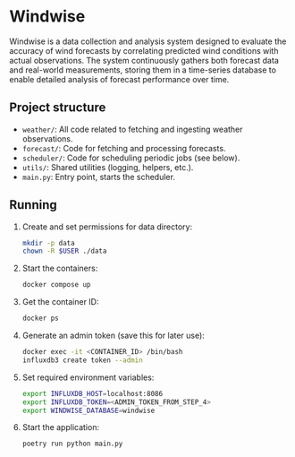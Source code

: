 # Windwise

Windwise is a data collection and analysis system designed to evaluate the accuracy of wind forecasts by correlating predicted wind conditions with actual observations. The system continuously gathers both forecast data and real-world measurements, storing them in a time-series database to enable detailed analysis of forecast performance over time.

## Project structure

- `weather/`: All code related to fetching and ingesting weather observations.
- `forecast/`: Code for fetching and processing forecasts.
- `scheduler/`: Code for scheduling periodic jobs (see below).
- `utils/`: Shared utilities (logging, helpers, etc.).
- `main.py`: Entry point, starts the scheduler.

## Running

1. Create and set permissions for data directory:
   ```bash
   mkdir -p data
   chown -R $USER ./data
   ```

2. Start the containers:
   ```bash
   docker compose up
   ```

3. Get the container ID:
   ```bash
   docker ps
   ```

4. Generate an admin token (save this for later use):
   ```bash
   docker exec -it <CONTAINER_ID> /bin/bash
   influxdb3 create token --admin
   ```

5. Set required environment variables:
   ```bash
   export INFLUXDB_HOST=localhost:8086
   export INFLUXDB_TOKEN=<ADMIN_TOKEN_FROM_STEP_4>
   export WINDWISE_DATABASE=windwise
   ```

6. Start the application:
   ```bash
   poetry run python main.py
   ```
